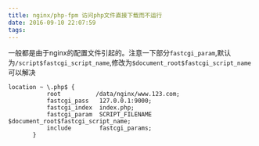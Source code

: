 ```yaml
---
title: nginx/php-fpm 访问php文件直接下载而不运行
date: 2016-09-10 22:07:59
tags:
---
```

一般都是由于nginx的配置文件引起的。注意一下部分`fastcgi_param`,默认为`/script$fastcgi_script_name`,修改为`$document_root$fastcgi_script_name`可以解决
```
location ~ \.php$ {
           root          /data/nginx/www.123.com;
           fastcgi_pass   127.0.0.1:9000;
           fastcgi_index  index.php;
           fastcgi_param  SCRIPT_FILENAME $document_root$fastcgi_script_name;
           include        fastcgi_params;
       }
```
